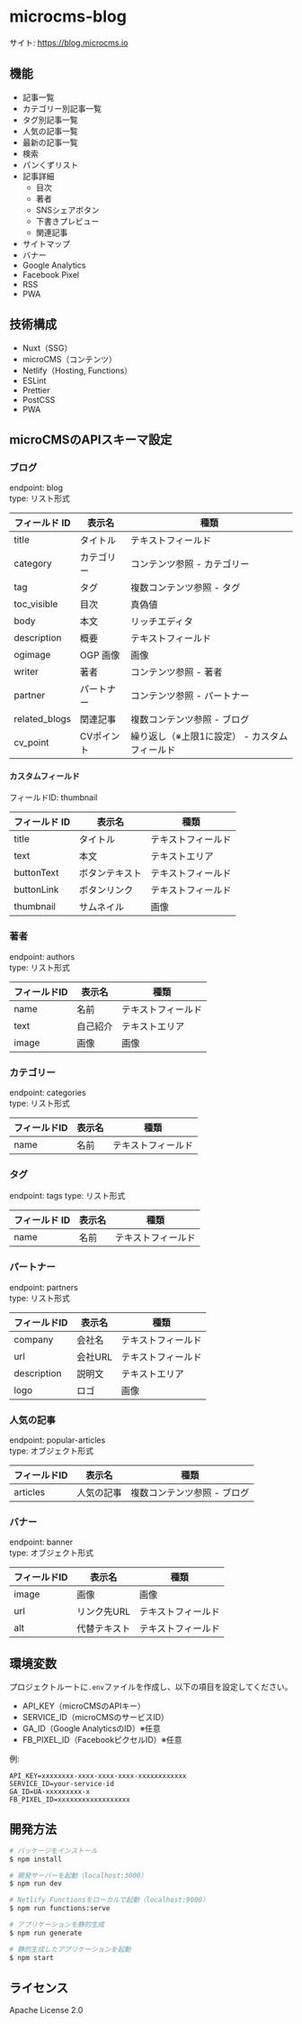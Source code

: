 # microcms-blog
サイト: https://blog.microcms.io

## 機能
- 記事一覧
- カテゴリー別記事一覧
- タグ別記事一覧
- 人気の記事一覧
- 最新の記事一覧
- 検索
- パンくずリスト
- 記事詳細
  - 目次
  - 著者
  - SNSシェアボタン
  - 下書きプレビュー
  - 関連記事
- サイトマップ
- バナー
- Google Analytics
- Facebook Pixel
- RSS
- PWA

## 技術構成
- Nuxt（SSG）
- microCMS（コンテンツ）
- Netlify（Hosting, Functions）
- ESLint
- Prettier
- PostCSS
- PWA

## microCMSのAPIスキーマ設定
### ブログ
endpoint: blog  
type: リスト形式

| フィールド ID | 表示名     | 種類                        |
| ------------- | ---------- | --------------------------- |
| title         | タイトル   | テキストフィールド          |
| category      | カテゴリー | コンテンツ参照 - カテゴリー |
| tag           | タグ       | 複数コンテンツ参照 - タグ   |
| toc_visible   | 目次       | 真偽値                      |
| body          | 本文       | リッチエディタ              |
| description   | 概要       | テキストフィールド          |
| ogimage       | OGP 画像   | 画像                        |
| writer        | 著者       | コンテンツ参照 - 著者       |
| partner       | パートナー | コンテンツ参照 - パートナー |
| related_blogs | 関連記事   | 複数コンテンツ参照 - ブログ |
| cv_point | CVポイント   | 繰り返し（※上限1に設定） - カスタムフィールド |

#### カスタムフィールド
フィールドID: thumbnail

| フィールド ID | 表示名     | 種類                        |
| ------------- | ---------- | --------------------------- |
| title         | タイトル   | テキストフィールド          |
| text      | 本文 | テキストエリア |
| buttonText           | ボタンテキスト       | テキストフィールド   |
| buttonLink           | ボタンリンク       | テキストフィールド   |
| thumbnail       | サムネイル   | 画像                        |


### 著者
endpoint: authors  
type: リスト形式

| フィールドID | 表示名 | 種類 |
| ------------- | ------------- | ----- |
| name | 名前 | テキストフィールド |
| text | 自己紹介 | テキストエリア |
| image | 画像 | 画像 |

### カテゴリー
endpoint: categories  
type: リスト形式

| フィールドID | 表示名 | 種類 |
| ------------- | ------------- | ----- |
| name | 名前 | テキストフィールド |

### タグ
endpoint: tags
type: リスト形式

| フィールド ID | 表示名 | 種類               |
| ------------- | ------ | ------------------ |
| name          | 名前   | テキストフィールド |

### パートナー
endpoint: partners  
type: リスト形式

| フィールドID | 表示名 | 種類 |
| ------------- | ------------- | ----- |
| company | 会社名 | テキストフィールド |
| url | 会社URL | テキストフィールド |
| description | 説明文 | テキストエリア |
| logo | ロゴ | 画像 |

### 人気の記事
endpoint: popular-articles  
type: オブジェクト形式

| フィールドID | 表示名 | 種類 |
| ------------- | ------------- | ----- |
| articles | 人気の記事 | 複数コンテンツ参照 - ブログ |

### バナー
endpoint: banner  
type: オブジェクト形式

| フィールドID | 表示名 | 種類 |
| ------------- | ------------- | ----- |
| image | 画像 | 画像 |
| url | リンク先URL | テキストフィールド |
| alt | 代替テキスト | テキストフィールド |

## 環境変数
プロジェクトルートに`.env`ファイルを作成し、以下の項目を設定してください。
- API_KEY（microCMSのAPIキー）
- SERVICE_ID（microCMSのサービスID）
- GA_ID（Google AnalyticsのID）※任意
- FB_PIXEL_ID（FacebookピクセルID）※任意

例:
```
API_KEY=xxxxxxxx-xxxx-xxxx-xxxx-xxxxxxxxxxxx
SERVICE_ID=your-service-id
GA_ID=UA-xxxxxxxxx-x
FB_PIXEL_ID=xxxxxxxxxxxxxxxxxx
```

## 開発方法

```bash
# パッケージをインストール
$ npm install

# 開発サーバーを起動（localhost:3000）
$ npm run dev

# Netlify Functionsをローカルで起動（localhost:9000）
$ npm run functions:serve

# アプリケーションを静的生成
$ npm run generate

# 静的生成したアプリケーションを起動
$ npm start
```

## ライセンス
Apache License 2.0
